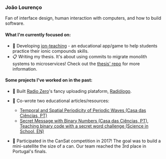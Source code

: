 ### João Lourenço
Fan of interface design, human interaction with computers, and how to build software.

#### What I'm currently focused on:

- :wrench: Developing [ion-teaching](https://github.com/joaoestudante/ion-teaching) - an educational app/game to help students practice their ionic compounds skills.
- :clipboard: Writing my thesis. It's about using commits to migrate monolith systems to microservices! Check out the [thesis' repo](https://github.com/joaoestudante/thesis) for more information.

#### Some projects I've worked on in the past:

- 👀 Built [Radio Zero](https://www.radiozero.pt/)'s fancy uploading plataform, [Radiólogo](https://github.com/joaoestudante/radiologo).
- :pencil: Co-wrote two educational articles/resources:
  * [Temporal and Spatial Periodicity of Periodic Waves (Casa das Ciências, PT)](https://www.casadasciencias.org/recurso/7545)
  * [Secret Message with Binary Numbers (Casa das Ciências, PT)](https://www.casadasciencias.org/recurso/8935), [Teaching binary code with a secret word challenge (Science in School, EN)](https://www.scienceinschool.org/article/2021/teaching-binary-code-secret-word-challenge/)

- :rocket: Participated in the CanSat competition in 2017! The goal was to build a mini-satellite the size of a can. Our team reached the 3rd place in Portugal's finals.
